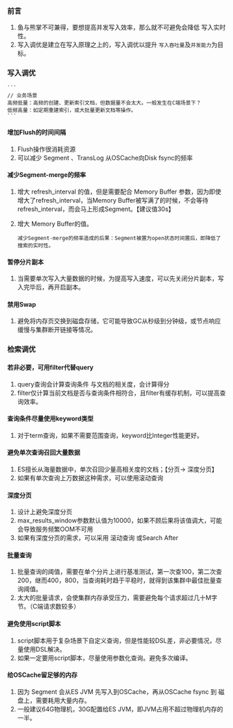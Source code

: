 
### 前言

1. 鱼与熊掌不可兼得，要想提高并发写入效率，那么就不可避免会降低 写入实时性。
2. 写入调优是建立在写入原理之上的，写入调优以提升 `写入吞吐量`及`并发能力`为目标。


### 写入调优

    ```
    // 业务场景
    高频低量：高频的创建、更新索引文档，但数据量不会太大。一般发生在C端场景下？
    低频高量：如定期重建索引，或大批量更新文档等操作。
    ```

#### 增加Flush的时间间隔
1. Flush操作很消耗资源
2. 可以减少 Segment 、TransLog 从OSCache向Disk fsync的频率

#### 减少Segment-merge的频率
1. 增大 refresh_interval 的值，但是需要配合 Memory Buffer 参数，因为即使增大了refresh_interval，当Memory Buffer被写满了的时候，不会等待refresh_interval，而会马上形成Segment。【建议值30s】
2. 增大 Memory Buffer的值。

    ```
    减少Segment-merge的频率造成的后果：Segment被置为open状态时间置后，即降低了搜索的实时性。
    ```

#### 暂停分片副本
1. 当需要单次写入大量数据的时候，为提高写入速度，可以先关闭分片副本，写入完毕后，再开启副本。

#### 禁用Swap
1. 避免将内存页交换到磁盘存储，它可能导致GC从秒级到分钟级，或节点响应缓慢与集群断开链接等情况。




### 检索调优

#### 若非必要，可用filter代替query
1. query查询会计算查询条件 与文档的相关度，会计算得分
2. filter仅计算当前文档是否与查询条件相符合，且filter有缓存机制，可以提高查询效率。

#### 查询条件尽量使用keyword类型
1. 对于term查询，如果不需要范围查询，keyword比Integer性能更好。

#### 避免单次查询召回大量数据
1. ES擅长从海量数据中，单次召回少量高相关度的文档；【分页-> 深度分页】
2. 如果有单次查询上万数据这种需求，可以使用滚动查询

#### 深度分页
1. 设计上避免深度分页
2. max_results_window参数默认值为10000，如果不顾后果将该值调大，可能会导致服务频繁OOM不可用
3. 如果有深度分页的需求，可以采用 滚动查询 或Search After

#### 批量查询
1. 批量查询的阈值，需要在单个分片上进行基准测试，第一次查100，第二次查200，继而400，800，当查询耗时趋于平稳时，就得到该集群中最佳批量查询阈值。
2. 太大的批量请求，会使集群内存承受压力，需要避免每个请求超过几十M字节。（C端请求数较多）

#### 避免使用script脚本
1. script脚本用于复杂场景下自定义查询，但是性能较DSL差，非必要情况，尽量使用DSL解决。
2. 如果一定要用script脚本，尽量使用参数化查询。避免多次编译。

#### 给OSCache留足够的内存
1. 因为 Segment 会从ES JVM 先写入到OSCache，再从OSCache fsync 到 磁盘上，需要耗用大量内存。
2. 一般建议64G物理机，30G配置给ES JVM，即JVM占用不超过物理机内存的一半。